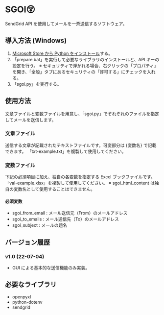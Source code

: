 # SGOI😲
SendGrid API を使用してメールを一斉送信するソフトウェア。

## 導入方法 (Windows)
1. [Microsoft Store から Python をインストール](https://www.microsoft.com/store/productId/9PJPW5LDXLZ5)する。
2. 「prepare.bat」を実行して必要なライブラリのインストールと、API キーの設定を行う。
※ セキュリティで弾かれる場合、右クリックの「プロパティ」を開き、「全般」タブにあるセキュリティの「許可する」にチェックを入れる。
3. 「sgoi.py」を実行する。

## 使用方法
文章ファイルと変数ファイルを用意し、「sgoi.py」でぞれぞれのファイルを指定してメールを送信します。
### 文章ファイル
送信する文章が記載されたテキストファイルです。可変部分は {変数名} で記載できます。
「txt-example.txt」を複製して使用してください。
### 変数ファイル
下記の必須項目に加え、独自の各変数を指定する Excel ブックファイルです。
「val-example.xlsx」を複製して使用してください。
※ sgoi_html_content は独自の変数名として使用することはできません。
#### 必須変数
- sgoi_from_email : メール送信元（From）のメールアドレス
- sgoi_to_emails : メール送信先（To）のメールアドレス
- sgoi_subject : メールの題名

## バージョン履歴
### v1.0 (22-07-04)
- GUI による基本的な送信機能のみ実装。

## 必要なライブラリ
- openpyxl
- python-dotenv
- sendgrid
